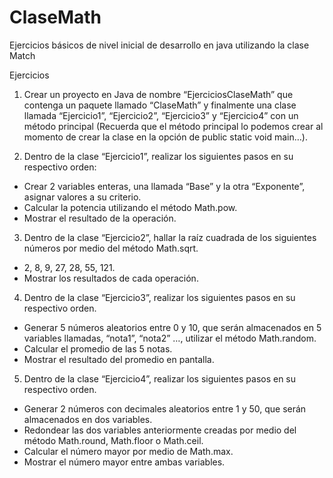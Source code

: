 # ClaseMath
Ejercicios básicos de nivel inicial de desarrollo en java utilizando la clase Match


Ejercicios

1. Crear un proyecto en Java de nombre “EjerciciosClaseMath” que
contenga un paquete llamado “ClaseMath” y finalmente una clase
llamada “Ejercicio1”, “Ejercicio2”, “Ejercicio3” y “Ejercicio4” con un
método principal (Recuerda que el método principal lo podemos crear al
momento de crear la clase en la opción de public static void main…).

2. Dentro de la clase “Ejercicio1”, realizar los siguientes pasos en su
respectivo orden:
- Crear 2 variables enteras, una llamada “Base” y la otra “Exponente”,
asignar valores a su criterio.
- Calcular la potencia utilizando el método Math.pow.
- Mostrar el resultado de la operación.

3. Dentro de la clase “Ejercicio2”, hallar la raíz cuadrada de los siguientes
números por medio del método Math.sqrt.
- 2, 8, 9, 27, 28, 55, 121.
- Mostrar los resultados de cada operación.

4. Dentro de la clase “Ejercicio3”, realizar los siguientes pasos en su
respectivo orden.
- Generar 5 números aleatorios entre 0 y 10, que serán almacenados en 5
variables llamadas, “nota1”, “nota2” …, utilizar el método Math.random.
- Calcular el promedio de las 5 notas.
- Mostrar el resultado del promedio en pantalla.


5. Dentro de la clase “Ejercicio4”, realizar los siguientes pasos en su
respectivo orden.
- Generar 2 números con decimales aleatorios entre 1 y 50, que serán
almacenados en dos variables.
- Redondear las dos variables anteriormente creadas por medio del método
Math.round, Math.floor o Math.ceil.
- Calcular el número mayor por medio de Math.max.
- Mostrar el número mayor entre ambas variables.
